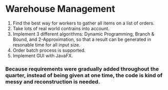 # Warehouse Management
1. Find the best way for workers to gather all items on a list of orders.
2. Take lots of real world contrains into account.
3. Implement 3 different algorithms: Dynamic Programming, Branch & Bound, and 2-Approximation, so that a result can be generated in resonable time for all input size.
4. Order batch process is supported.
5. Implement GUI with JavaFX.

### Because requirements were gradually added throughout the quarter, instead of being given at one time, the code is kind of messy and reconstruction is needed.
